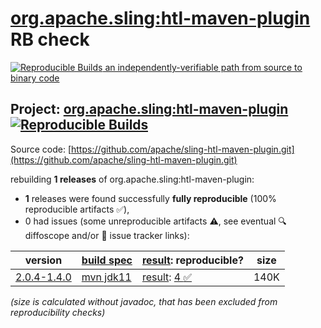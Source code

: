 [org.apache.sling:htl-maven-plugin](https://central.sonatype.com/artifact/org.apache.sling/htl-maven-plugin/versions) RB check
=======

[![Reproducible Builds](https://reproducible-builds.org/images/logos/rb.svg) an independently-verifiable path from source to binary code](https://reproducible-builds.org/)

## Project: [org.apache.sling:htl-maven-plugin](https://central.sonatype.com/artifact/org.apache.sling/htl-maven-plugin/versions) [![Reproducible Builds](https://img.shields.io/endpoint?url=https://raw.githubusercontent.com/jvm-repo-rebuild/reproducible-central/master/content/org/apache/sling/htl-maven-plugin/badge.json)](https://github.com/jvm-repo-rebuild/reproducible-central/blob/master/content/org/apache/sling/htl-maven-plugin/README.md)

Source code: [https://github.com/apache/sling-htl-maven-plugin.git](https://github.com/apache/sling-htl-maven-plugin.git)

rebuilding **1 releases** of org.apache.sling:htl-maven-plugin:
- **1** releases were found successfully **fully reproducible** (100% reproducible artifacts :white_check_mark:),
- 0 had issues (some unreproducible artifacts :warning:, see eventual :mag: diffoscope and/or :memo: issue tracker links):

| version | [build spec](/BUILDSPEC.md) | [result](https://reproducible-builds.org/docs/jvm/): reproducible? | size |
| -- | --------- | ------ | -- |
| [2.0.4-1.4.0](https://central.sonatype.com/artifact/org.apache.sling/htl-maven-plugin/2.0.4-1.4.0/pom) | [mvn jdk11](htl-maven-plugin-2.0.4-1.4.0.buildspec) | [result](htl-maven-plugin-2.0.4-1.4.0.buildinfo): [4 :white_check_mark: ](htl-maven-plugin-2.0.4-1.4.0.buildcompare) | 140K |

<i>(size is calculated without javadoc, that has been excluded from reproducibility checks)</i>
